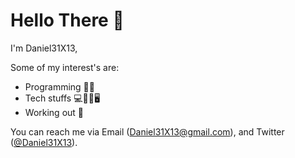 # Hello There 👋
I'm Daniel31X13,
 
Some of my interest's are:
- Programming 👨‍💻 
- Tech stuffs 💻📡📱🖥 
- Working out 🦾

You can reach me via Email (Daniel31X13@gmail.com), and Twitter ([@Daniel31X13](https://twitter.com/Daniel31X13)).
